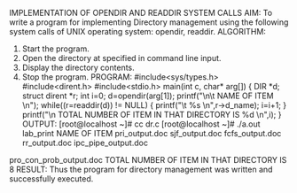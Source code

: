 IMPLEMENTATION OF OPENDIR AND READDIR SYSTEM
CALLS
AIM:
To write a program for implementing Directory management using the following system calls of UNIX operating system: opendir, readdir.
ALGORITHM:
1.	Start the program.
2.	Open the directory at specified in command line input.
3.	Display the directory contents.
4.	Stop the program. PROGRAM: #include<sys/types.h> #include<dirent.h> #include<stdio.h> main(int c, char* arg[])
{
DIR *d;
struct dirent *r; int i=0; d=opendir(arg[1]);
printf("\n\t NAME OF ITEM \n"); while((r=readdir(d)) != NULL)
{
printf("\t %s \n",r->d_name); i=i+1;
}
printf("\n TOTAL NUMBER OF ITEM IN THAT DIRECTORY IS %d \n",i);
}
OUTPUT:
[root@localhost ~]# cc dr.c [root@localhost ~]# ./a.out lab_print
NAME OF ITEM pri_output.doc sjf_output.doc fcfs_output.doc rr_output.doc ipc_pipe_output.doc
 
pro_con_prob_output.doc
TOTAL NUMBER OF ITEM IN THAT DIRECTORY IS 8
RESULT:
Thus the program for directory management was written and successfully executed.
